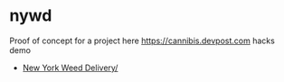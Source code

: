 # nywd
Proof of concept for a project here https://cannibis.devpost.com hacks demo

- [New York Weed Delivery/](http://nywd.newyorkweeddelivery/)
